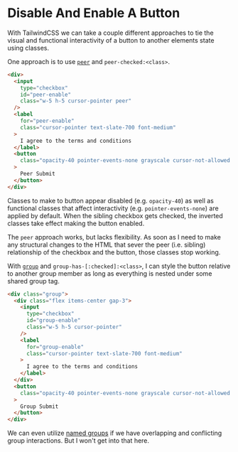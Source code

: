 # Disable And Enable A Button

With TailwindCSS we can take a couple different approaches to tie the visual
and functional interactivity of a button to another elements state using
classes.

One approach is to use
[`peer`](https://tailwindcss.com/docs/hover-focus-and-other-states#styling-based-on-sibling-state)
and `peer-checked:<class>`.

```html
<div>
  <input
    type="checkbox"
    id="peer-enable"
    class="w-5 h-5 cursor-pointer peer"
  />
  <label
    for="peer-enable"
    class="cursor-pointer text-slate-700 font-medium"
  >
    I agree to the terms and conditions
  </label>
  <button
    class="opacity-40 pointer-events-none grayscale cursor-not-allowed peer-checked:opacity-100 peer-checked:pointer-events-auto peer-checked:grayscale-0 peer-checked:cursor-pointer"
  >
    Peer Submit
  </button>
</div>
```

Classes to make to button appear disabled (e.g. `opacity-40`) as well as
functional classes that affect interactivity (e.g. `pointer-events-none`) are
applied by default. When the sibling checkbox gets checked, the inverted
classes take effect making the button enabled.

The `peer` approach works, but lacks flexibility. As soon as I need to make any
structural changes to the HTML that sever the peer (i.e. sibling) relationship
of the checkbox and the button, those classes stop working.

With
[`group`](https://tailwindcss.com/docs/hover-focus-and-other-states#styling-based-on-the-descendants-of-a-group)
and `group-has-[:checked]:<class>`, I can style the button relative to another
group member as long as everything is nested under some shared group tag.

```html
<div class="group">
  <div class="flex items-center gap-3">
    <input
      type="checkbox"
      id="group-enable"
      class="w-5 h-5 cursor-pointer"
    />
    <label
      for="group-enable"
      class="cursor-pointer text-slate-700 font-medium"
    >
      I agree to the terms and conditions
    </label>
  </div>
  <button
    class="opacity-40 pointer-events-none grayscale cursor-not-allowed group-has-[:checked]:opacity-100 group-has-[:checked]:pointer-events-auto group-has-[:checked]:grayscale-0 group-has-[:checked]:cursor-pointer"
  >
    Group Submit
  </button>
</div>
```

We can even utilize [named
groups](https://tailwindcss.com/docs/hover-focus-and-other-states#differentiating-nested-groups)
if we have overlapping and conflicting group interactions. But I won't get into
that here.
